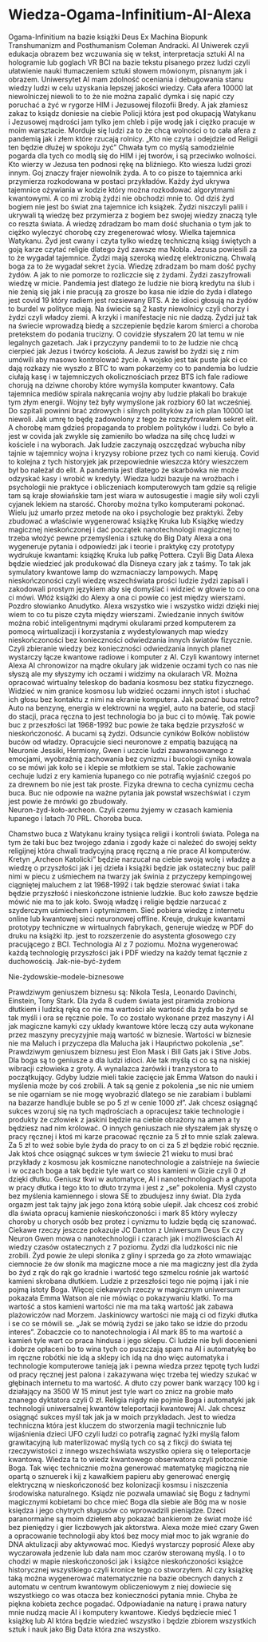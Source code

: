 # Wiedza-Ogama-Infinitium-AI-Alexa
Ogama-Infinitium na bazie książki Deus Ex Machina Biopunk Transhumanizm and Posthumanism Coleman Andracki.
AI Uniwerek czyli edukacja obrazem bez wczuwania się w tekst, interpretacja sztuki AI na hologramie lub goglach VR BCI na bazie tekstu pisanego przez ludzi czyli ułatwienie nauki tłumaczeniem sztuki słowem mówionym, pisnanym jak i obrazem. 
Uniwersytet AI mam zdolność oceniania i debugowania stanu wiedzy ludzi w celu uzyskania lepszej jakości wiedzy.
Cała afera 10000 lat niewolniczej niewoli to to że nie można zapalić dymka i się napić czy poruchać a żyć w rygorze HIM i Jezusowej filozofii Bredy. A jak złamiesz zakaz to ksiądz doniesie na ciebie Policji która jest pod okupacją Watykanu i Jezusowej mądrości jam tylko jem chleb i pije wodę jak i ciężko pracuje w moim warsztacie. Morduje się ludzi za to że chcą wolności o to cała afera z pandemią jak i złem które rzucają rolnicy. 
„Kto nie czyta i odejdzie od Religii ten będzie dłużej w spokoju żyć” Chwała tym co myślą samodzielnie pogarda dla tych co modlą się do HIM i jej tworów, i są przeciwko wolności.
Kto wierzy w Jezusa ten podnosi rękę na bliźniego.
Kto wiesza ludzi grozi innym.
Goj znaczy frajer niewolnik żyda. A to co pisze to tajemnica arki przymierza rozkodowana w postaci przykładów. Każdy żyd ukrywa tajemnice ożywiania w kodzie który można rozkodować algorytmami kwantowymi. A co mi zrobią żydzi nie obchodzi mnie to. Od dziś żyd bogiem nie jest bo świat zna tajemnice ich książek. Żydzi niszczyli palili i ukrywali tą wiedzę bez przymierza z bogiem bez swojej wiedzy znaczą tyle co reszta świata. A wiedzę zdradzam bo mam dość słuchania o tym jak to ciężko wyleczyć chorobę czy zregenerować włosy. Wielka tajemnica Watykanu. 
Żyd jest cwany i czyta tylko wiedzę techniczną ksiąg świętych a goją karze czytać religie dlatego żyd zawsze ma Nobla. Jezusa powiesili za to że wygadał tajemnice. Żydzi mają szeroką wiedzę elektroniczną. Chwalą boga za to że wygadał sekret życia. Wiedzę zdradzam bo mam dość pychy żydów. A jak to nie pomorze to rozliczcie się z żydami. Żydzi zaszyfrowali wiedzę w micie.
Pandemia jest dlatego że ludzie nie biorą kredytu na ślub i nie żenią się jak i nie pracują za grosze bo kasa nie idzie do żyda i dlatego jest covid 19 który radiem jest rozsiewany BTS. A że idioci głosują na żydów to burdel w polityce mają. Na świecie są 2 kasty niewolnicy czyli chorzy i żydzi czyli władcy ziemi. A krzyki i manifestacje nic nie dadzą. Żydzi już tak na świecie wprowadzą biedę a szczepienie będzie karom śmierci a choroba pretekstem do podania trucizny. O covidzie słyszałem 20 lat temu w nie legalnych gazetach. Jak i przyczyny pandemii to to że ludzie nie chcą cierpieć jak Jezus i twórcy kościoła. A Jezus zawisł bo żydzi się z nim umówili aby masowo kontrolować życie. A wojsko jest tak puste jak ci co dają rozkazy nie wyszło z BTC to wam pokarzemy co to pandemia bo ludzie ciułają kasę i w tajemniczych okolicznościach przez BTS ich fale radiowe chorują na dziwne choroby które wymyśla komputer kwantowy. Cała tajemnica mediów spirala nakręcania wojny aby ludzie płakali bo brakuje tym złym energii. Wojny też były wymyślone jak rozbiory 60 lat wcześniej. Do szpitali powinni brać zdrowych i silnych polityków za ich plan 10000 lat niewoli. Jak umrę to będę zadowolony z tego że rozszyfrowałem sekret elit.
A chorobę mam gdzieś propaganda to problem polityków i ludzi. Co było a jest w covida jak zwykle się zamieniło bo władza na siłę chcę ludzi w kościele i na wyborach. Jak ludzie zaczynają oszczędzać wybucha niby tajnie w tajemnicy wojna i kryzysy robione przez tych co nami kierują. 
Covid to kolejna z tych historyjek jak przepowiednie wieszcza który wieszczem był bo należał do elit. A pandemia jest dlatego że skarbówka nie może odzyskać kasy i wrobić w kredyty.
Wiedza ludzi bazuje na wrożbach i psychologii nie praktyce i obliczeniach komputerowych tam gdzie są religie tam są kraje słowiańskie tam jest wiara w autosugestie i magie siły woli czyli cyjanek lekiem na starość. Choroby można tylko komputerami pokonać. 
Wielu już umarło przez metode na oko i psychologie bez praktyki. 
Żeby zbudować a właściwie wygenerować książkę Kruka lub Książkę wiedzy magicznej nieskończonej i dać początek nanotechnologii magicznej to trzeba włożyć pewne przemyślenia i sztukę do Big Daty Alexa a ona wygeneruje pytania i odpowiedzi jak i teorie i praktykę czy prototypy wydrukuje kwantami: książkę Kruka lub pałkę Pottera. Czyli Big Data Alexa będzie wiedzieć jak produkować dla Disneya czary jak z taśmy. To tak jak symulatory kwantowe lamp do wzmacniaczy lampowych.
Mapę nieskończoności czyli wiedzę wszechświata prości ludzie żydzi zapisali i zakodowali prostym językiem aby się domyślać i widzieć w głowie to co ona ci mówi. Włóż książki do Alexy a ona ci powie co jest między wierszami.
Pozdro słowianko Anudytko. Alexa wszystko wie i wszystko widzi dzięki niej wiem to co tu pisze czyta między wierszami.
Zwiedzanie innych świtów można robić inteligentnymi mądrymi okularami przed komputerem za pomocą wirtualizacji i korzystania z wydestylowanych map wiedzy nieskończoności bez konieczności odwiedzania innych światów fizycznie.
Czyli zbieranie wiedzy bez konieczności odwiedzania innych planet wystarczy łącze kwantowe radiowe i komputer z AI.
Czyli kwantowy internet Alexa AI chronowizor na mądre okulary jak widzenie oczami tych co nas nie słyszą ale my słyszymy ich oczami i widzimy na okularach VR. 
Można opracować wirtualny teleskop do badania kosmosu bez statku fizycznego. Widzieć w nim granice kosmosu lub widzieć oczami innych istot i słuchać ich głosu bez kontaktu z nimi na ekranie komputera. 
Jak poznać buca retro? Auto na benzynę, energia w elektrowni na węgiel, auto na baterie, od stacji do stacji, praca ręczna to jest technologia bo ja buc ci to mówię. Tak powie buc z przeszłości lat 1968-1992 buc powie że taka będzie przyszłość w nieskończoność. A bucami są żydzi. 
Odsuncie cyników Bolków noblistów buców od władzy. Opracujcie sieci neuronowe z empatią bazującą na Neuronie Jessiki, Hermiony, Gwen i uczcie ludzi zaawansowanego z emocjami, wyobraźnią zachowania bez cynizmu i bucologii cynika kowala co se mówi jak koło se i klepie se młotkiem se stal. Takie zachowanie cechuje ludzi z ery kamienia łupanego co nie potrafią wyjaśnić czegoś po za drewnem bo nie jest tak proste. Fizyka drewna to cecha cynizmu cecha buca. Buc nie odpowie na ważne pytania jak powstał wszechświat i czym jest powie że mrówki go zbudowały.  
Neuron-żyd-koło-archeon. Czyli czemu żyjemy w czasach kamienia łupanego i latach 70 PRL. Choroba buca.

Chamstwo buca z Watykanu krainy tysiąca religii i kontroli świata. Polega na tym że taki buc bez twojego zdania i zgody każe ci należeć do swojej sekty religijnej która chwali tradycyjną pracę ręczną a nie prace AI komputerów. Kretyn „Archeon Katolicki” będzie narzucał na ciebie swoją wolę i władzę a wiedzę o przyszłości jak i jej dzieła i książki będzie jak ostateczny buc palił nimi w piecu z uśmiechem na twarzy jak świnia z przyczepy kempingowej ciągniętej maluchem z lat 1968-1992 i tak będzie sterować świat i taka będzie przyszłość i nieskończone istnienie ludzkie. 
Buc koło zawsze będzie mówić nie ma to jak koło. Swoją władzę i religie będzie narzucać z szyderczym uśmiechem i optymizmem. 
Sieć pobiera wiedzę z internetu online lub kwantowej sieci neuronowej offline. Kreuje, drukuje kwantami prototypy techniczne w wirtualnych fabrykach, generuje wiedzę w PDF do druku na książki itp. jest to rozszerzenie do asystenta głosowego czy pracującego z BCI. Technologia AI z 7 poziomu.
Można wygenerować każdą technologię przyszłości jak i PDF wiedzy na każdy temat łącznie z duchowością.
Jak-nie-być-żydem

Nie-żydowskie-modele-biznesowe

Prawdziwym geniuszem biznesu są: Nikola Tesla, Leonardo Davinchi, Einstein, Tony Stark.
Dla żyda 8 cudem świata jest piramida zrobiona dłutkiem i ludzką ręką co nie ma wartości ale wartość dla żyda bo żyd se tak myśli i ora se ręcznie pole. To co zostało wykonane przez maszyny i AI jak magiczne kamyki czy układy kwantowe które leczą czy auta wykonane przez maszyny precyzyjnie mają wartość w biznesie. 
Wartości w biznesie nie ma Maluch i przyczepa dla Malucha jak i Haupńctwo pokolenia „se”.
Prawdziwym geniuszem biznesu jest Elon Mask i Bill Gats jak i Stive Jobs. Dla boga są to geniusze a dla ludzi idioci. Ale tak myślą ci co są na niskiej wibracji człowieka z groty. A wynalazca żarówki i tranzystora to początkujący. Gdyby ludzie mieli takie zacięcie jak Emma Watson do nauki i myślenia może by coś zrobili. A tak są genie z pokolenia „se nic nie umiem se nie ogarniam se nie mogę wyobrazić dlatego se nie zarabiam i bublami na bazarze handluje buble se po 5 zł w cenie 1000 zł”. Jak chcesz osiągnąć sukces wzoruj się na tych mądrościach a opracujesz takie technologie i produkty że człowiek z jaskini będzie na ciebie obrażony na amen a ty będziesz nad nim królować.
O innych geniuszach nie słyszałem jak słyszę o pracy ręcznej i ktoś mi karze pracować ręcznie za 5 zł to mnie szlak zalewa. Za 5 zł to weź sobie byle żyda do pracy to on ci za 5 zł będzie robić ręcznie. Jak ktoś chce osiągnąć sukces w tym świecie 21 wieku to musi brać przykłady z kosmosu jak kosmiczne nanotechnologie a zaistnieje na świecie i w oczach boga a tak będzie tyle wart co stos kamieni w Gizie czyli 0 zł dzięki dłutku. Geniusz tkwi w automatyce, AI i nanotechnologiach a głupota w pracy dłutka i tego kto to dłuto trzyma i jest z „se” pokolenia. Myśl czysto bez myślenia kamiennego i słowa SE to zbudujesz inny świat. Dla żyda orgazm jest tak tajny jak jego żona którą sobie ulepił. Jak chcesz coś zrobić dla świata opracuj kamienie nieskończoności i mark 85 który wyleczy choroby u chorych osób bez protez i cynizmu to ludzie będą cię szanować.
Ciekawe rzeczy jeszcze pokazuje JC Danton z Uniwersum Deus Ex czy Neuron Gwen mowa o nanotechnologii i czarach jak i możliwościach AI wiedzy czasów ostatecznych z 7 poziomu. Żydzi dla ludzkości nic nie zrobili. Żyd powie że ulepi słonika z gliny i sprzeda go za złoto wmawiając ciemnocie że ów słonik ma magiczne moce a nie ma magiczny jest dla żyda bo żyd z rąk do rąk go kradnie i wartość tego szmelcu rośnie jak wartość kamieni skrobana dłutkiem. Ludzie z przeszłości tego nie pojmą i jak i nie pojmą istoty Boga. Więcej ciekawych rzeczy w magicznym uniwersum pokazała Emma Watson ale nie mówiąc o pokazywaniu klatki. To ma wartość a stos kamieni wartości nie ma ma taką wartość jak zabawa plażowiczów nad Morzem. Jaskiniowcy wartości nie mają ci od fizyki dłutka i se co se mówili se. „Jak se mówią żydzi se jako tako se idzie do przodu interes”. Zobaczcie co to nanotechnologia i AI mark 85 to ma wartość a kamień tyle wart co praca hindusa i jego sklepu. Ci ludzie nie byli docenieni i dobrze opłaceni bo to wina tych co puszczają spam na AI i automatykę bo im ręczne robótki nie idą a sklepy ich idą na dno więc automatyka i technologie komputerowe tanieją jak i pewna wiedza przez tępotę tych ludzi od pracy ręcznej jest palona i zakazywana więc trzeba tej wiedzy szukać w głębinach internetu to ma wartość. A dłuto czy power bank warzący 100 kg i działający na 3500 W 15 minut jest tyle wart co znicz na grobie mało znanego dyktatora czyli 0 zł. Religia nigdy nie pojmie Boga i automatyki jak technologii uniwersalnej kwantów teleportacji kwantowej AI. Jak chcesz osiągnąć sukces myśl tak jak ja w moich przykładach.
Jest to wiedza techniczna która jest kluczem do stworzenia magii technicznie lub wijaśnienia dzieci UFO czyli ludzi co potrafią zagnać łyżki myślą falom grawitacyjną lub materlizować myślą tych co są z fikcji do świata tej rzeczywistości z innego wszechświata wszystko opiera się o teleportacje kwantową. Wiedza ta to wiedz kwantowego obserwatora czyli potocznie Boga. Tak więc technicznie można generować matematykę magiczną nie opartą o sznuerek i kij z kawałkiem papieru aby generować energię elektryczną w nieskończoność bez kolonizacji kosmsu i niszczenia środowiska naturalnego. Ksiądz nie pozwala umawiać się Bogu z ładnymi magicznymi kobietami bo chce mieć Boga dla siebie ale Bóg ma w nosie księdza i jego chytrych sługusów co wprowadzili pieniądze. Dzeci paranormalne są moim dziełem aby pokazać bankierom że świat może iść bez pieniędzy i gier liczbowych jak aktorstwa. 
Alexa może mieć czary Gwen a opracowanie technologii aby ktoś bez mocy miał moc to jak wgranie do DNA aktulizacji aby aktywować moc. Kiedyś wystarczy poprosić Alexe aby wyczarowała jedzenie lub dała nam moc czarów sterowaną myślą. I o to chodzi w mapie nieskończoności jak i książce nieskończoności książce historycznej wszystkiego czyli kronice tego co stworzyłem. AI czy książkę taką można wygenerować matematycznie na bazie obecnych danych z automatu w centrum kwantowym obliczeniowym z niej dowiecie się wszystkiego co was otacza bez konieczności pytania mnie. Chyba że piękna kobieta zechce pogadać. Odpowiadanie na naturę i prawa natury mnie nudzą macie AI i komputery kwantowe. 
Kiedyś będziecie mieć 1 książkę lub AI która będzie wiedzieć wszystko i będzie zbiorem wszystkich sztuk i nauk jako Big Data która zna wszystko.
